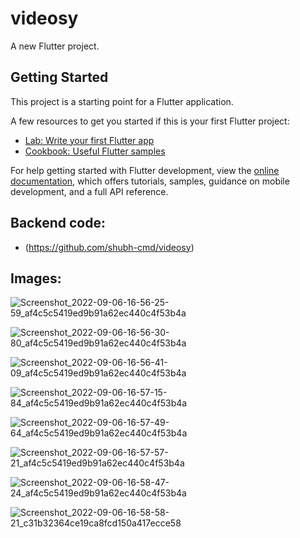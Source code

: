 # videosy

A new Flutter project.

## Getting Started

This project is a starting point for a Flutter application.

A few resources to get you started if this is your first Flutter project:

- [Lab: Write your first Flutter app](https://docs.flutter.dev/get-started/codelab)
- [Cookbook: Useful Flutter samples](https://docs.flutter.dev/cookbook)

For help getting started with Flutter development, view the
[online documentation](https://docs.flutter.dev/), which offers tutorials,
samples, guidance on mobile development, and a full API reference.

## Backend code:

- (https://github.com/shubh-cmd/videosy)

## Images:

![Screenshot_2022-09-06-16-56-25-59_af4c5c5419ed9b91a62ec440c4f53b4a](https://user-images.githubusercontent.com/55524393/188643085-5298cb95-6b95-4f44-b9d3-710ac947547b.jpg)

![Screenshot_2022-09-06-16-56-30-80_af4c5c5419ed9b91a62ec440c4f53b4a](https://user-images.githubusercontent.com/55524393/188643152-4e9eb064-33f9-42eb-8a51-3de0f168a8f5.jpg)

![Screenshot_2022-09-06-16-56-41-09_af4c5c5419ed9b91a62ec440c4f53b4a](https://user-images.githubusercontent.com/55524393/188643194-8ce5ef98-69d7-4815-a425-1e211a1f566a.jpg)

![Screenshot_2022-09-06-16-57-15-84_af4c5c5419ed9b91a62ec440c4f53b4a](https://user-images.githubusercontent.com/55524393/188643227-2bb6050e-11a2-4679-b8ed-6c8d7e8cfab7.jpg)

![Screenshot_2022-09-06-16-57-49-64_af4c5c5419ed9b91a62ec440c4f53b4a](https://user-images.githubusercontent.com/55524393/188643247-ddbe4d15-31f6-4deb-9588-3990ff7cd126.jpg)

![Screenshot_2022-09-06-16-57-57-21_af4c5c5419ed9b91a62ec440c4f53b4a](https://user-images.githubusercontent.com/55524393/188643271-c329fdb1-2e82-4ec0-8613-528a5841def3.jpg)

![Screenshot_2022-09-06-16-58-47-24_af4c5c5419ed9b91a62ec440c4f53b4a](https://user-images.githubusercontent.com/55524393/188643457-0297ab83-6290-4c9a-bcbc-38858c23153f.jpg)

![Screenshot_2022-09-06-16-58-58-21_c31b32364ce19ca8fcd150a417ecce58](https://user-images.githubusercontent.com/55524393/188643564-f041c8bd-7d06-4562-abb3-ca69eb01f877.jpg)

